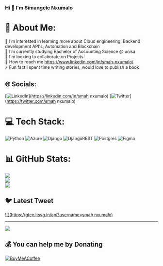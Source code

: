 ### Hi 👋 I'm Simangele Nxumalo
# 💫 About Me:
🔭 I’m interested in learning more about Cloud engineering, Backend development API's, Automation and Blockchain <br>🌱 I’m currently studying Bachelor of Accounting Science @ unisa   <br>👯 I'm looking to collaborate on Projects<br>💬 How to reach me https://www.linkedin.com/in/smah-nxumalo/<br>⚡ Fun fact I spent time writing stories, would love to publish a book 


## 🌐 Socials:
[![LinkedIn](https://img.shields.io/badge/LinkedIn-%230077B5.svg?logo=linkedin&logoColor=white)](https://linkedin.com/in/smah nxumalo) [![Twitter](https://img.shields.io/badge/Twitter-%231DA1F2.svg?logo=Twitter&logoColor=white)](https://twitter.com/smah nxumalo) 

# 💻 Tech Stack:
![Python](https://img.shields.io/badge/python-3670A0?style=for-the-badge&logo=python&logoColor=ffdd54) ![Azure](https://img.shields.io/badge/azure-%230072C6.svg?style=for-the-badge&logo=azure-devops&logoColor=white) ![Django](https://img.shields.io/badge/django-%23092E20.svg?style=for-the-badge&logo=django&logoColor=white) ![DjangoREST](https://img.shields.io/badge/DJANGO-REST-ff1709?style=for-the-badge&logo=django&logoColor=white&color=ff1709&labelColor=gray) ![Postgres](https://img.shields.io/badge/postgres-%23316192.svg?style=for-the-badge&logo=postgresql&logoColor=white) 	![Figma](https://img.shields.io/badge/figma-%23F24E1E.svg?style=for-the-badge&logo=figma&logoColor=white)
# 📊 GitHub Stats:
![](https://github-readme-stats.vercel.app/api?username=smahnxumalo&theme=flag-india&hide_border=false&include_all_commits=false&count_private=false)<br/>
![](https://github-readme-streak-stats.herokuapp.com/?user=smahnxumalo&theme=flag-india&hide_border=false)<br/>
![](https://github-readme-stats.vercel.app/api/top-langs/?username=smahnxumalo&theme=flag-india&hide_border=false&include_all_commits=false&count_private=false&layout=compact)

## 🐦 Latest Tweet
[![](https://gtce.itsvg.in/api?username=smah nxumalo)](https://github.com/VishwaGauravIn/github-twitter-card-embed)

---
[![](https://visitcount.itsvg.in/api?id=smahnxumalo&icon=0&color=1)](https://visitcount.itsvg.in)

  ## 💰 You can help me by Donating
  [![BuyMeACoffee](https://img.shields.io/badge/Buy%20Me%20a%20Coffee-ffdd00?style=for-the-badge&logo=buy-me-a-coffee&logoColor=black)](https://buymeacoffee.com/smah) 

  
<!-- Proudly created with GPRM ( https://gprm.itsvg.in ) -->
